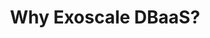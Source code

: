 ---
title: "Why Exoscale DBaaS?"
description: ""
banner: "/98e16360-a366-4b78-8e0a-031da07fdacb/images/kubernetes-icon.svg"
weight: 3
---